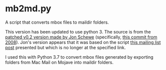 # mb2md.py

A script that converts mbox files to maildir folders.

This version has been updated to use python 3. The source is from the [patched v0.2 version made by Jon Schewe](https://github.com/jpschewe/admin-scripts/blob/master/mb2md.py) (specifically, [this commit from 2008](https://github.com/jpschewe/admin-scripts/commit/bb9662b96948cc4a6fe4c6405fd06a7921d83c93)). Jon's version appears that it was based on the script [this mailing list post](https://dovecot.org/list/dovecot/2008-March/029736.html) presented but which is no longer at the specified link.

I used this with Python 3.7 to convert mbox files generated by exporting folders from Mac Mail on Mojave into maildir folders.
